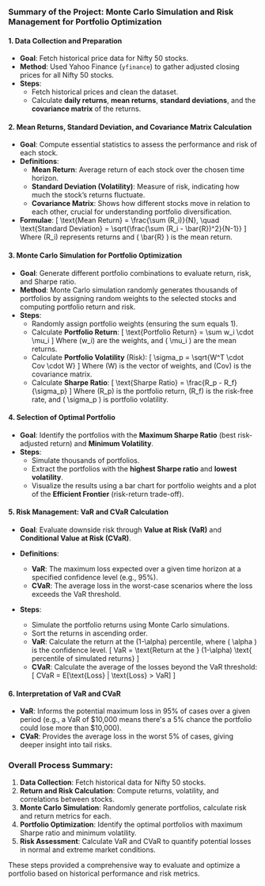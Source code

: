 ### Summary of the Project: Monte Carlo Simulation and Risk Management for Portfolio Optimization

#### **1. Data Collection and Preparation**
- **Goal**: Fetch historical price data for Nifty 50 stocks.
- **Method**:  Used Yahoo Finance (`yfinance`) to gather adjusted closing prices for all Nifty 50 stocks.
- **Steps**:
  - Fetch historical prices and clean the dataset.
  - Calculate **daily returns**, **mean returns**, **standard deviations**, and the **covariance matrix** of the returns.

#### **2. Mean Returns, Standard Deviation, and Covariance Matrix Calculation**
- **Goal**: Compute essential statistics to assess the performance and risk of each stock.
- **Definitions**:
  - **Mean Return**: Average return of each stock over the chosen time horizon.
  - **Standard Deviation (Volatility)**: Measure of risk, indicating how much the stock’s returns fluctuate.
  - **Covariance Matrix**: Shows how different stocks move in relation to each other, crucial for understanding portfolio diversification.
- **Formulae**:
  \[
  \text{Mean Return} = \frac{\sum (R_i)}{N}, \quad \text{Standard Deviation} = \sqrt{\frac{\sum (R_i - \bar{R})^2}{N-1}}
  \]
  Where \(R_i\) represents returns and \( \bar{R} \) is the mean return.

#### **3. Monte Carlo Simulation for Portfolio Optimization**
- **Goal**: Generate different portfolio combinations to evaluate return, risk, and Sharpe ratio.
- **Method**: Monte Carlo simulation randomly generates thousands of portfolios by assigning random weights to the selected stocks and computing portfolio return and risk.
- **Steps**:
  - Randomly assign portfolio weights (ensuring the sum equals 1).
  - Calculate **Portfolio Return**:
    \[
    \text{Portfolio Return} = \sum w_i \cdot \mu_i
    \]
    Where \(w_i\) are the weights, and \( \mu_i \) are the mean returns.
  - Calculate **Portfolio Volatility** (Risk):
    \[
    \sigma_p = \sqrt{W^T \cdot Cov \cdot W}
    \]
    Where \(W\) is the vector of weights, and \(Cov\) is the covariance matrix.
  - Calculate **Sharpe Ratio**:
    \[
    \text{Sharpe Ratio} = \frac{R_p - R_f}{\sigma_p}
    \]
    Where \(R_p\) is the portfolio return, \(R_f\) is the risk-free rate, and \( \sigma_p \) is portfolio volatility.

#### **4. Selection of Optimal Portfolio**
- **Goal**: Identify the portfolios with the **Maximum Sharpe Ratio** (best risk-adjusted return) and **Minimum Volatility**.
- **Steps**:
  - Simulate thousands of portfolios.
  - Extract the portfolios with the **highest Sharpe ratio** and **lowest volatility**.
  - Visualize the results using a bar chart for portfolio weights and a plot of the **Efficient Frontier** (risk-return trade-off).

#### **5. Risk Management: VaR and CVaR Calculation**
- **Goal**: Evaluate downside risk through **Value at Risk (VaR)** and **Conditional Value at Risk (CVaR)**.
- **Definitions**:
  - **VaR**: The maximum loss expected over a given time horizon at a specified confidence level (e.g., 95%).
  - **CVaR**: The average loss in the worst-case scenarios where the loss exceeds the VaR threshold.
  
- **Steps**:
  - Simulate the portfolio returns using Monte Carlo simulations.
  - Sort the returns in ascending order.
  - **VaR**: Calculate the return at the \(1-\alpha\) percentile, where \( \alpha \) is the confidence level.
    \[
    VaR = \text{Return at the } (1-\alpha) \text{ percentile of simulated returns}
    \]
  - **CVaR**: Calculate the average of the losses beyond the VaR threshold:
    \[
    CVaR = E[\text{Loss} | \text{Loss} > VaR]
    \]
  
#### **6. Interpretation of VaR and CVaR**
- **VaR**: Informs the potential maximum loss in 95% of cases over a given period (e.g., a VaR of $10,000 means there's a 5% chance the portfolio could lose more than $10,000).
- **CVaR**: Provides the average loss in the worst 5% of cases, giving deeper insight into tail risks.

### Overall Process Summary:
1. **Data Collection**: Fetch historical data for Nifty 50 stocks.
2. **Return and Risk Calculation**: Compute returns, volatility, and correlations between stocks.
3. **Monte Carlo Simulation**: Randomly generate portfolios, calculate risk and return metrics for each.
4. **Portfolio Optimization**: Identify the optimal portfolios with maximum Sharpe ratio and minimum volatility.
5. **Risk Assessment**: Calculate VaR and CVaR to quantify potential losses in normal and extreme market conditions.

These steps provided a comprehensive way to evaluate and optimize a portfolio based on historical performance and risk metrics.
